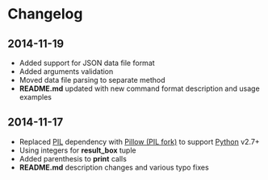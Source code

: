 # Changelog

## 2014-11-19

- Added support for JSON data file format
- Added arguments validation
- Moved data file parsing to separate method
- **README.md** updated with new command format description and usage examples

## 2014-11-17

- Replaced [PIL](http://www.pythonware.com/products/pil/) dependency with [Pillow (PIL fork)](https://github.com/python-pillow/Pillow) to support [Python](http://www.python.org) v2.7+
- Using integers for **result_box** tuple
- Added parenthesis to **print** calls
- **README.md** description changes and various typo fixes